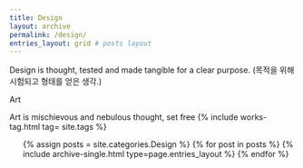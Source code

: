 ```yaml
---
title: Design
layout: archive
permalink: /design/
entries_layout: grid # posts layout
---
```

<body oncontextmenu="return false;">
<!-- Experiments and embodiment of thoughts -->
<!-- Experiments and embodiment of thoughts -->
Design is thought, tested and made tangible for a clear purpose.
(목적을 위해 시험되고 형태를 얻은 생각.)

Art

Art is mischievous and nebulous thought, set free
{% include works-tag.html tag= site.tags %}

<!--posts-->
<ul> 
  {% assign posts = site.categories.Design %}
  {% for post in posts %} 
      {% include archive-single.html type=page.entries_layout %} 
  {% endfor %}
</ul>
</body>